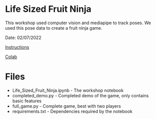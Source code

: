 # Life Sized Fruit Ninja

This workshop used computer vision and mediapipe to track poses.
We used this pose data to create a fruit ninja game.

Date: 02/07/2022

[Instructions](https://msu-ai.notion.site/Workshop-Instructions-06d5c272f263455a97ec9795ff1c7704)

[Colab](https://colab.research.google.com/drive/1yPWLBN-UBx-BJs-Ksnj5mzF9YrihIB3T?usp=sharing)

# Files

- Life_Sized_Fruit_Ninja.ipynb - The workshop notebook
- completed_demo.py - Completed demo of the game, only contains basic features
- full_game.py - Complete game, best with two players
- requirements.txt - Dependencies required by the notebook
